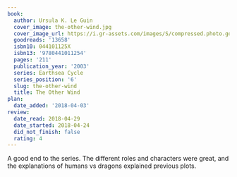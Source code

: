 ```yaml
---
book:
  author: Ursula K. Le Guin
  cover_image: the-other-wind.jpg
  cover_image_url: https://i.gr-assets.com/images/S/compressed.photo.goodreads.com/books/1309285821l/13658._SX98_.jpg
  goodreads: '13658'
  isbn10: 044101125X
  isbn13: '9780441011254'
  pages: '211'
  publication_year: '2003'
  series: Earthsea Cycle
  series_position: '6'
  slug: the-other-wind
  title: The Other Wind
plan:
  date_added: '2018-04-03'
review:
  date_read: 2018-04-29
  date_started: 2018-04-24
  did_not_finish: false
  rating: 4
---
```


A good end to the series. The different roles and characters were great, and the explanations of humans vs dragons explained previous plots.
